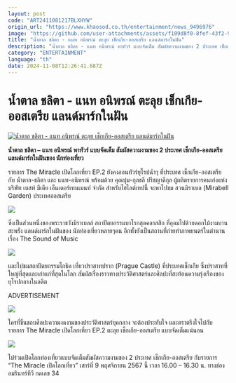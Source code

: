 ```yaml
---
layout: post
code: "ART2411081217BLXHYW"
origin_url: "https://www.khaosod.co.th/entertainment/news_9496976"
image: "https://github.com/user-attachments/assets/f109d8f0-8fef-43f2-9462-329dd331e515"
title: "น้ำตาล ชลิตา - แนท อนิพรณ์ ตะลุย เช็กเกีย-ออสเตรีย แลนด์มาร์กในฝัน"
description: "น้ำตาล ชลิตา - แนท อนิพรณ์ พาทัวร์ แบบจัดเต็ม สัมผัสความงามของ 2 ประเทศ เช็กเกีย-ออสเตรีย แลนด์มาร์กในฝันของ นักท่องเที่ยว"
category: "ENTERTAINMENT"
language: "th"
date: 2024-11-08T12:26:41.687Z
---
```


# น้ำตาล ชลิตา - แนท อนิพรณ์ ตะลุย เช็กเกีย-ออสเตรีย แลนด์มาร์กในฝัน

[![น้ำตาล ชลิตา - แนท อนิพรณ์ ตะลุย เช็กเกีย-ออสเตรีย แลนด์มาร์กในฝัน](https://www.khaosod.co.th/wpapp/uploads/2024/11/ปกขาว4คำ-เส้น-9.jpg "น้ำตาล ชลิตา - แนท อนิพรณ์ ตะลุย เช็กเกีย-ออสเตรีย แลนด์มาร์กในฝัน")](https://www.khaosod.co.th/wpapp/uploads/2024/11/ปกขาว4คำ-เส้น-9.jpg)

**น้ำตาล ชลิตา – แนท อนิพรณ์ พาทัวร์ แบบจัดเต็ม สัมผัสความงามของ 2 ประเทศ เช็กเกีย-ออสเตรีย แลนด์มาร์กในฝันของ นักท่องเที่ยว**

รายการ The Miracle เปิดโลกเที่ยว EP.2 ยังคงออนทัวร์ยุโรปฉ่ำๆ ที่ประเทศ เช็กเกีย-ออสเตรีย กับ น้ำตาล-ชลิตา และ แนท-อนิพรณ์ พร้อมด้วย คุณบุ๋ม-กุลชลี ปรีชญาดีกุล ผู้ผลิตรายการคนเก่งแห่ง บริษัท เบสท์ มีเดีย เอ็นเตอร์เทนเมนท์ จำกัด สำหรับไฮไลต์เทปนี้ จะพาไปชม สวนมิราเบล (Mirabell Garden) ประเทศออสเตรีย

![](https://www.khaosod.co.th/wpapp/uploads/2024/11/น้ำตาล-แนท-ตะลุยยุโรป-5-696x390.jpg)

ซึ่งเป็นส่วนหนึ่งของพระราชวังมิราเบลล์ สถาปัตยกรรมบาโรกสุดคลาสสิก ที่อุดมไปด้วยดอกไม้งามบานสะพรั่ง แลนด์มาร์กในฝันของ นักท่องเที่ยวหลายๆคน อีกทั้งยังเป็นสถานที่ถ่ายทำภาพยนตร์ในตำนาน เรื่อง The Sound of Music

![](https://www.khaosod.co.th/wpapp/uploads/2024/11/น้ำตาล-แนท-ตะลุยยุโรป-3-696x391.jpg)

และไปชมสถาปัตยกรรมโกธิค เที่ยวปราสาทปราก (Prague Castle) ที่ประเทศเช็กเกีย ซึ่งปราสาทที่ใหญ่ที่สุดและเก่าแก่ที่สุดในโลก สัมผัสเรื่องราวทางประวัติศาสตร์และศิลปะที่สะท้อนความรุ่งเรืองของยุโรปกลางในอดีต

ADVERTISEMENT

![](https://www.khaosod.co.th/wpapp/uploads/2024/11/น้ำตาล-แนท-ตะลุยยุโรป-4-696x391.jpg)

ใครที่ชื่นชอบศิลปะความงดงามของประวัติศาสตร์ยุคกลาง จะต้องประทับใจ และตราตรึงใจไปกับ รายการ The Miracle เปิดโลกเที่ยว EP.2 ตะลุย เช็กเกีย-ออสเตรีย แบบจัดเต็มแน่นอน

![](https://www.khaosod.co.th/wpapp/uploads/2024/11/น้ำตาล-แนท-ตะลุยยุโรป-1-696x392.jpg)

ไปร่วมเปิดโลกท่องเที่ยวแบบจัดเต็มสัมผัสความงามของ 2 ประเทศ เช็กเกีย-ออสเตรีย กับรายการ “The Miracle เปิดโลกเที่ยว” เสาร์ที่ 9 พฤศจิกายน 2567 นี้ เวลา 16.00 – 16.30 น. ทางช่องอมรินทร์ทีวี กดเลข 34

